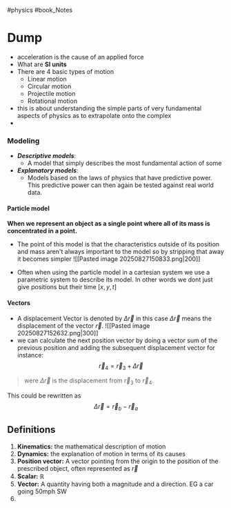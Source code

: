 #physics #book_Notes 


# Dump
- acceleration is the cause of an applied force 
- What are **SI units**  
- There are 4 basic types of motion
	- Linear motion 
	- Circular motion 
	- Projectile motion 
	- Rotational motion 
- this is about understanding the simple parts of very fundamental aspects of physics as to extrapolate onto the complex
- 

### Modeling 
- ***Descriptive models***: 
	- A model that simply describes the most fundamental action of some 
- ***Explanatory models***:
	- Models based on the laws of physics that have predictive power. This predictive power can then again be tested against real world data.

#### Particle model
 **When we represent an object as a single point where all of its mass is concentrated in a point.**

- The point of this model is that the characteristics outside of its position and mass aren't always important to the model so by stripping that away it becomes simpler 
![[Pasted image 20250827150833.png|200]]

- Often when using the particle model in a cartesian system we use a parametric system to describe its model. In other words we dont just give positions but their time $[x,y,t]$  


#### Vectors 
- A displacement Vector is denoted by $\Delta  \vec{r}$ in this case $\Delta \vec r$ means the displacement of the vector $\vec{r}$. 
![[Pasted image 20250827152632.png|300]]
- we can calculate the next position vector by doing a vector sum of the previous position and adding the subsequent displacement vector for instance:
$$
\vec{r}_{4} = \vec{r}_{3} + \Delta \vec{r} 
$$
> were $\Delta \vec{r}$ is the displacement from $\vec{r}_{3}$ to $\vec{r}_{4}$.

This could be rewritten as 
$$
\Delta \vec{r}= \vec{r}_{b} - \vec{r}_{a}
$$



## Definitions 
1. **Kinematics:** the mathematical description of motion
2. **Dynamics:** the explanation of motion in terms of its causes 
3. **Position vector:** A vector pointing from the origin to the position of the prescribed object, often represented as $\vec{r}$
4. **Scalar:** $\mathbb R$
5. **Vector:** A quantity having both a magnitude and a direction. EG a car going 50mph SW
6. 
